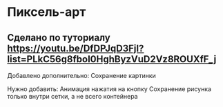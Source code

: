 # Пиксель-арт 

## Сделано по туториалу https://youtu.be/DfDPJqD3FjI?list=PLkC56g8fboI0HghByzVuD2Vz8ROUXfF_j

Добавлено дополнительно:
Сохранение картинки

Нужно добавить:
Анимация нажатия на кнопку
Сохранение рисунка только внутри сетки, а не всего контейнера